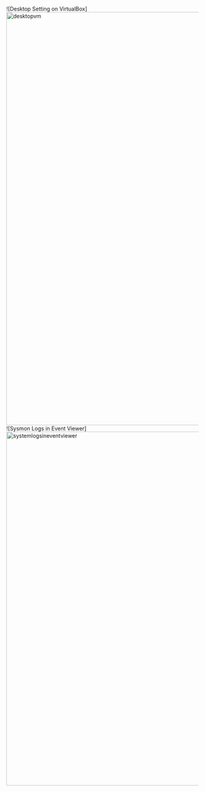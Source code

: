 ![Desktop Setting on VirtualBox]<img width="1920" height="1080" alt="desktopvm" src="https://github.com/user-attachments/assets/c5311fc4-4f77-4082-beec-6ad799116785" />
![Sysmon Logs in Event Viewer]<img width="1920" height="925" alt="systemlogsineventviewer" src="https://github.com/user-attachments/assets/6cf539b7-4065-4092-8fca-3a3e21c08c56" />
